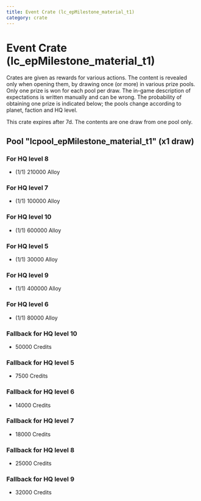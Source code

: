 ```yaml
---
title: Event Crate (lc_epMilestone_material_t1)
category: crate
---
```


# Event Crate (lc_epMilestone_material_t1)

Crates are given as rewards for various actions. The content is revealed only when opening them, by drawing once (or more) in various prize pools. Only one prize is won for each pool per draw. The in-game description of expectations is written manually and can be wrong. The probability of obtaining one prize is indicated below; the pools change according to planet, faction and HQ level.

This crate expires after 7d. The contents are one draw from one pool only.

## Pool "lcpool_epMilestone_material_t1" (x1 draw)

### For HQ level 8

  * (1/1) 210000 Alloy

### For HQ level 7

  * (1/1) 100000 Alloy

### For HQ level 10

  * (1/1) 600000 Alloy

### For HQ level 5

  * (1/1) 30000 Alloy

### For HQ level 9

  * (1/1) 400000 Alloy

### For HQ level 6

  * (1/1) 80000 Alloy

### Fallback for HQ level 10

  * 50000 Credits

### Fallback for HQ level 5

  * 7500 Credits

### Fallback for HQ level 6

  * 14000 Credits

### Fallback for HQ level 7

  * 18000 Credits

### Fallback for HQ level 8

  * 25000 Credits

### Fallback for HQ level 9

  * 32000 Credits